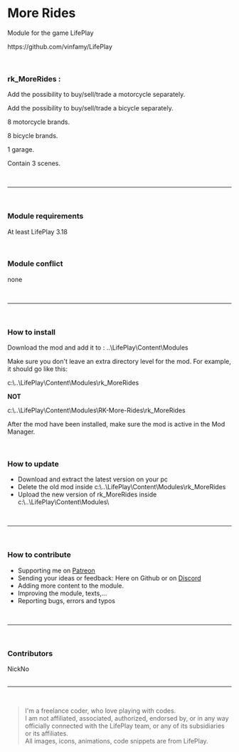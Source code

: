 <h1>More Rides</h1>
<p>Module for the game LifePlay</p>
<p>https://github.com/vinfamy/LifePlay</p>
<br>
<h3>rk_MoreRides  :</h3>
<p>Add the possibility to buy/sell/trade a motorcycle separately.</p>
<p>Add the possibility to buy/sell/trade a bicycle separately.</p>
<p>8 motorcycle brands.</p>
<p>8 bicycle brands.</p>
<p>1 garage.</p>
<p>Contain 3 scenes.</p> 
<br>
<hr>
<br>
<h3>Module requirements</h3>
<p>At least LifePlay 3.18</p>
<br>
<h3>Module conflict</h3>
<p>none</p>
<br>
<hr>
<br>
<h3>How to install</h3>
<p>Download the mod and add it to : ..\LifePlay\Content\Modules</p>
<p>Make sure you don't leave an extra directory level for the mod. For example, it should go like this:</p>
<p>c:\..\LifePlay\Content\Modules\rk_MoreRides </p>
<p><strong>NOT</strong></p>
<p>c:\..\LifePlay\Content\Modules\RK-More-Rides\rk_MoreRides</p>
<p>After the mod have been installed, make sure the mod is active in the Mod Manager.</p>
<br>
<h3>How to update</h3>
<ul>
<li>Download and extract the latest version on your pc</li>
<li>Delete the old mod inside c:\..\LifePlay\Content\Modules\rk_MoreRides</li>
<li>Upload the new version of rk_MoreRides inside c:\..\LifePlay\Content\Modules\</li>
</ul>
<br>
<hr>
<br>
<h3>How to contribute</h3>
<ul>
<li>Supporting me on <a href="https://www.patreon.com/raiderknight">Patreon</a></li>
<li>Sending your ideas or feedback: Here on Github or on <a href="https://discord.gg/d3U9E2wb4Y">Discord</a></li>
<li>Adding more content to the module.</li>
<li>Improving the module, texts,...</li>
<li>Reporting bugs, errors and typos</li>
</ul>
<br>
<hr>
<br>
<h3>Contributors</h3>
NickNo<br>
<br>
<hr>
<br>
<blockquote> I'm a freelance coder, who love playing with codes.<br>
I am not affiliated, associated, authorized, endorsed by, or in any way officially connected with the LifePlay team, or any of its subsidiaries or its affiliates.<br>
All images, icons, animations, code snippets are from LifePlay.</blockquote>